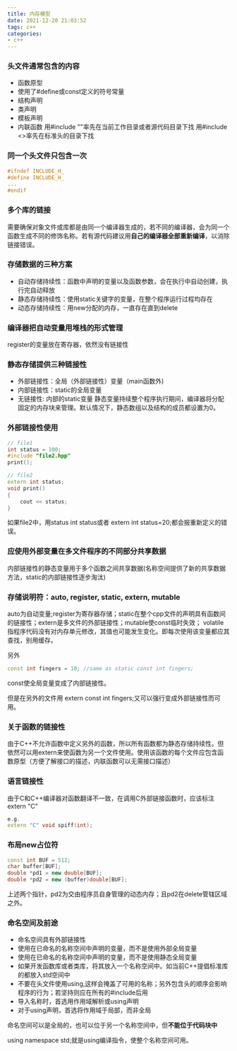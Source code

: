 ```yaml
---
title: 内存模型
date: 2021-12-20 21:03:52
tags: c++
categories:
- c++
---
```


### 头文件通常包含的内容
- 函数原型
- 使用了#define或const定义的符号常量
- 结构声明
- 类声明
- 模板声明
- 内联函数
用#include ""率先在当前工作目录或者源代码目录下找
用#include <>率先在标准头的目录下找

### 同一个头文件只包含一次
``` cpp
#ifndef INCLUDE_H_
#define INCLUDE_H_
...
#endif
```

### 多个库的链接
需要确保对象文件或库都是由同一个编译器生成的，若不同的编译器，会为同一个函数生成不同的修饰名称。若有源代码建议用**自己的编译器全部重新编译**，以消除链接错误。

### 存储数据的三种方案
- 自动存储持续性：函数中声明的变量以及函数参数，会在执行中自动创建，执行完自动释放
- 静态存储持续性：使用static关键字的变量，在整个程序运行过程均存在
- 动态存储持续性：用new分配的内存，一直存在直到delete

### 编译器把自动变量用堆栈的形式管理
register的变量放在寄存器，依然没有链接性

### 静态存储提供三种链接性
- 外部链接性：全局（外部链接性）变量（main函数外)
- 内部链接性：static的全局变量
- 无链接性: 内部的static变量
静态变量持续整个程序执行期间，编译器将分配固定的内存块来管理。默认情况下，静态数组以及结构的成员都设置为0。

### 外部链接性使用
``` cpp
// file1
int status = 100;
#include "file2.hpp"
print();

// file2
extern int status;
void print()
{
    cout << status;
}

```
如果file2中，用status int status或者 extern int status=20;都会报重新定义的错误。


### 应使用外部变量在多文件程序的不同部分共享数据
内部链接性的静态变量用于多个函数之间共享数据(名称空间提供了新的共享数据方法，static的内部链接性逐步淘汰)


### 存储说明符：auto, register, static, extern, mutable
auto为自动变量;register为寄存器存储；static在整个cpp文件的声明具有函数间的链接性；extern是多文件的外部链接性；mutable使const临时失效；
volatile指程序代码没有对内存单元修改，其值也可能发生变化。即每次使用该变量都应其查找，别用缓存。

另外
``` cpp
const int fingers = 10; //same as static const int fingers;
```
const使全局变量变成了内部链接性。

但是在另外的文件用 extern const int fingers;又可以强行变成外部链接性而可用。

### 关于函数的链接性
由于C++不允许函数中定义另外的函数，所以所有函数都为静态存储持续性。但依然可以用extern来使函数为另一个文件使用。使用该函数的每个文件应包含函数原型（方便了解接口的描述，内联函数可以无需接口描述）

### 语言链接性
由于C和C++编译器对函数翻译不一致，在调用C外部链接函数时，应该标注extern "C"
``` cpp
e.g.
extern "C" void spiff(int);
```

### 布局new占位符
``` cpp
const int BUF = 512;
char buffer[BUF];
double *pd1 = new double[BUF];
double *pd2 = new (buffer)double[BUF];
```
上述两个指针，pd2为交由程序员自身管理的动态内存；且pd2在delete管辖区域之外。


### 命名空间及前途
- 命名空间具有外部链接性
- 使用在已命名的名称空间中声明的变量，而不是使用外部全局变量
- 使用在已命名的名称空间中声明的变量，而不是使用静态全局变量
- 如果开发函数库或者类库，将其放入一个名称空间中。如当前C++提倡标准库的都放入std空间中
- 不要在头文件使用using,这样会掩盖了可用的名称；另外包含头的顺序会影响程序的行为；若坚持则应在所有的#include后用
- 导入名称时，首选用作用域解析或using声明
- 对于using声明，首选将作用域于局部，而非全局


命名空间可以是全局的，也可以位于另一个名称空间中，但**不能位于代码块中**

using namespace std;就是using编译指令，使整个名称空间可用。

